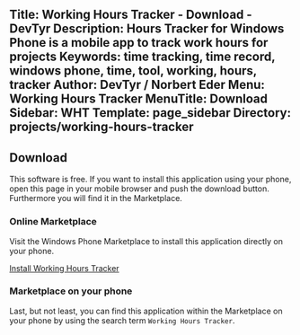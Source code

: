 Title: Working Hours Tracker - Download - DevTyr
Description: Hours Tracker for Windows Phone is a mobile app to track work hours for projects 
Keywords: time tracking, time record, windows phone, time, tool, working, hours, tracker 
Author: DevTyr / Norbert Eder
Menu: Working Hours Tracker
MenuTitle: Download
Sidebar: WHT
Template: page_sidebar
Directory: projects/working-hours-tracker
-----

## Download

This software is free. If you want to install this application using your phone, open this page in your mobile browser and push the download button. Furthermore you will find it in the Marketplace.

### Online Marketplace

Visit the Windows Phone Marketplace to install this application directly on your phone.

<p>
	<a class="btn btn-large" href="http://www.windowsphone.com/s?appid=9112f9bb-6687-e011-986b-78e7d1fa76f8" onclick="_gaq.push(['_trackEvent', 'Windows Marketplace', 'Download Working Hours Tracker', 'Download']);" title="Working Hours Tracker on Windows Phone Marketplace">Install Working Hours Tracker</a>
</p>

### Marketplace on your phone

Last, but not least, you can find this application within the Marketplace on your phone by using the search term `Working Hours Tracker`.

